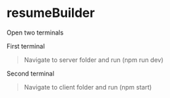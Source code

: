 # resumeBuilder
 
Open two terminals 

First terminal 
> Navigate to server folder and run (npm run dev)

Second terminal 
> Navigate to client folder and run (npm start)
